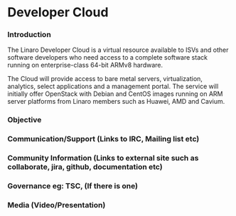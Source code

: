 # Developer Cloud

### Introduction

The Linaro Developer Cloud is a virtual resource available to ISVs and other software developers who need access to a complete software stack running on enterprise-class 64-bit ARMv8 hardware.

The Cloud will provide access to bare metal servers, virtualization, analytics, select applications and a management portal. The service will initially offer OpenStack with Debian and CentOS images running on ARM server platforms from Linaro members such as Huawei, AMD and Cavium.

### Objective
 

### Communication/Support (Links to IRC, Mailing list etc)
 

### Community Information (Links to external site such as collaborate, jira, github, documentation etc)
 

### Governance eg: TSC, (If there is one)
 

### Media (Video/Presentation)
